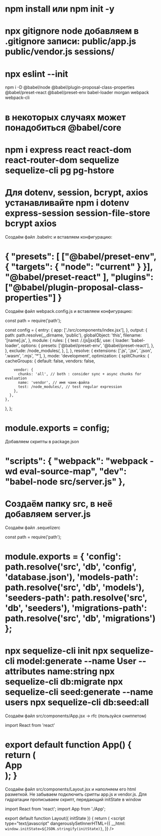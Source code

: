 npm install
или
npm init -y
============================================================================================
npx gitignore node
добавляем в .gitignore записи: 
public/app.js
public/vendor.js
sessions/
============================================================================================
npx eslint --init 
============================================================================================
npm i -D @babel/node @babel/plugin-proposal-class-properties @babel/preset-react @babel/preset-env babel-loader morgan webpack webpack-cli

в некоторых случаях может понадобиться @babel/core
============================================================================================
npm i express react react-dom react-router-dom sequelize sequelize-cli pg pg-hstore
============================================================================================
Для dotenv, session, bcrypt, axios устанавливайте
npm i dotenv express-session session-file-store bcrypt axios
============================================================================================
Создаём файл .babelrc и вставляем конфигурацию:

{
    "presets": [
      ["@babel/preset-env", { "targets": { "node": "current" } }],
      "@babel/preset-react"
    ],
    "plugins": ["@babel/plugin-proposal-class-properties"]
}
============================================================================================
Создаём файл webpack.config.js и вставляем конфигурацию:

const path = require('path');

const config = {
  entry: {
    app: ['./src/components/index.jsx'],
  },
  output: {
    path: path.resolve(__dirname, 'public'),
    globalObject: 'this',
    filename: '[name].js',
  },
  module: {
    rules: [
      {
        test: /\.(js|jsx)$/,
        use: {
          loader: 'babel-loader',
          options: {
            presets: ['@babel/preset-env', '@babel/preset-react'],
          },
        },
        exclude: /node_modules/,
      },
    ],
  },
  resolve: {
    extensions: ['.js', '.jsx', '.json', '.wasm', '.mjs', '*'],
  },
  mode: 'development',
  optimization: {
    splitChunks: {
      cacheGroups: {
        default: false,
        vendors: false,

        vendor: {
          chunks: 'all', // both : consider sync + async chunks for evaluation
          name: 'vendor', // имя чанк-файла
          test: /node_modules/, // test regular expression
        },
      },
    },
  },
};

module.exports = config;
============================================================================================
Добавляем скрипты в package.json

"scripts": {
    "webpack": "webpack -wd eval-source-map",
    "dev": "babel-node src/server.js"
  },
============================================================================================
Создаём папку src, в неё добавляем server.js
============================================================================================
Создаём файл .sequelizerc

const path = require('path');

module.exports = {
  'config': path.resolve('src', 'db', 'config', 'database.json'),
  'models-path': path.resolve('src', 'db', 'models'),
  'seeders-path': path.resolve('src', 'db', 'seeders'),
  'migrations-path': path.resolve('src', 'db', 'migrations')
};
============================================================================================
npx sequelize-cli init
npx sequelize-cli model:generate --name User --attributes name:string
npx sequelize-cli db:migrate
npx sequelize-cli seed:generate --name users
npx sequelize-cli db:seed:all
============================================================================================
Создаём файл src/components/App.jsx 
-> rfc (пользуйся сниппетом)

import React from 'react'

export default function App() {
  return (
    <div>App</div>
  );
}
============================================================================================
Создаём файл src/components/Layout.jsx и наполняем его html разметкой. Не забываем подключить срипты app.js и vendor.js. Для гидратации прописываем скрипт, передающий initState в window

import React from 'react';
import App from './App';

export default function Layout({ initState }) {
  return (
    <html lang="en">
      <head>
        <meta charSet="UTF-8" />
        <meta httpEquiv="X-UA-Compatible" content="IE=edge" />
        <meta name="viewport" content="width=device-width, initial-scale=1.0" />
        <script
          type="text/javascript"
          dangerouslySetInnerHTML={{
            __html: `window.initState=${JSON.stringify(initState)}`,
          }}
        />
        <script defer src="/app.js" />
        <script defer src="/vendor.js" />
        <title>Document</title>
      </head>
      <body>
        <div id="root">
          <App {...initState} />
        </div>
      </body>
    </html>
  );
}

============================================================================================
Если нужен React Routing, то в Layout.jsx оборачиваем компонент <App /> в роутер:

import React from 'react';
import { StaticRouter } from 'react-router-dom/server';
import App from './App';

export default function Layout({ initState }) {
  return (
    <html lang="en">
      <head>
        <meta charSet="UTF-8" />
        <meta httpEquiv="X-UA-Compatible" content="IE=edge" />
        <meta name="viewport" content="width=device-width, initial-scale=1.0" />
        <script
          type="text/javascript"
          dangerouslySetInnerHTML={{
            __html: `window.initState=${JSON.stringify(initState)}`,
          }}
        />
        <script defer src="/app.js" />
        <script defer src="/vendor.js" />
        <title>Document</title>
      </head>
      <body>
        <div id="root">
          <StaticRouter location={initState.path}>
            <App {...initState} />
          </StaticRouter>
        </div>
      </body>
    </html>
  );
}

============================================================================================
Для подключения гидратации hydrateRoot создаём файл src/components/index.jsx и наполняем его (если не нужен роутинг, то удалите <BrowserRouter>):

import React from 'react';
import ReactDOMClient from 'react-dom/client';
import { BrowserRouter } from 'react-router-dom';
import App from './App';

ReactDOMClient.hydrateRoot(
  document.getElementById('root'),
  <BrowserRouter>
    <App {...window.initState} />
  </BrowserRouter>,
);

============================================================================================
Создаём файл src/server.js
Настраиваем server.js
В папке src/routes -> разбиваем логику роутов на разные файлы
В компонентах настраиваем Routes, Route, закидываем пару компонентов
============================================================================================
Минимальный пример server.js

import express from 'express';
import morgan from 'morgan';
import React from 'react';
import { renderToString } from 'react-dom/server';
import Layout from '../components/Layout';

const PORT = 3000;
const app = express();

app.use(express.static('public'));
app.use(morgan('dev'));
app.use(express.urlencoded({ extended: true }));
app.use(express.json());

app.get('/', async (req, res) => {
    const initState = { path: req.originalUrl };
    const layoutComponent = React.createElement(Layout, { initState });
    const html = renderToString(layoutComponent);
    res.write('<!DOCTYPE html>');
    res.end(html);
});


app.listen(PORT, () => console.log(`App has started on port ${PORT}`));
============================================================================================
Пример middleware для res.layout:

import React from 'react';
import { renderToString } from 'react-dom/server';
import Layout from '../components/Layout';

export default function layout(req, res, next) {
  res.layout = (initState) => {
    const layoutComponent = React.createElement(Layout, { initState });
    const html = renderToString(layoutComponent);
    res.write('<!DOCTYPE html>');
    res.end(html);
  };
  next();
}

============================================================================================
Пример server.js с сессиями и роутами

import express from 'express';
import morgan from 'morgan';
import session from 'express-session';
import store from 'session-file-store';
import indexRouter from './routes/indexRouter';
import apiRouter from './routes/apiRouter';

require('dotenv').config();

const PORT = process.env.SERVER_PORT || 3002;
const app = express();
const FileStore = store(session);

const sessionConfig = {
  name: 'user_sid', 				// Имя куки для хранения id сессии. По умолчанию - connect.sid
  secret: process.env.SESSION_SECRET ?? 'test',	// Секретное слово для шифрования, может быть любым
  resave: true, 				// Пересохранять ли куку при каждом запросе
  store: new FileStore(),
  saveUninitialized: false, 		// Создавать ли сессию без инициализации ключей в req.session
  cookie: {
    maxAge: 1000 * 60 * 60 * 12, // Срок истечения годности куки в миллисекундах
    httpOnly: true, 				// Серверная установка и удаление куки, по умолчанию true
  },
};

app.use(express.static('public'));
app.use(morgan('dev'));
app.use(express.urlencoded({ extended: true }));
app.use(express.json());
app.use(session(sessionConfig));

app.use('/', indexRouter);
app.use('/api/v1', apiRouter);

app.listen(PORT, () => console.log(`App has started on port ${PORT}`));